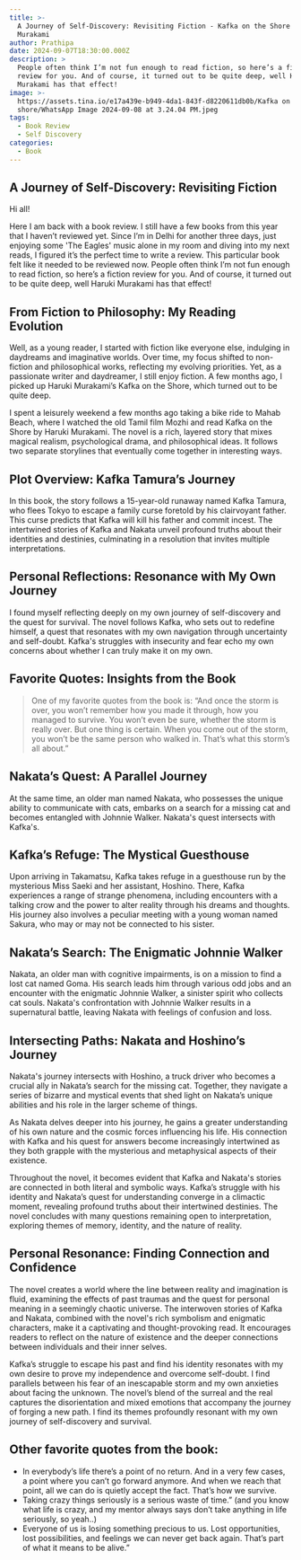 ```yaml
---
title: >-
  A Journey of Self-Discovery: Revisiting Fiction - Kafka on the Shore by Haruki
  Murakami
author: Prathipa
date: 2024-09-07T18:30:00.000Z
description: >
  People often think I’m not fun enough to read fiction, so here’s a fiction
  review for you. And of course, it turned out to be quite deep, well Haruki
  Murakami has that effect!
image: >-
  https://assets.tina.io/e17a439e-b949-4da1-843f-d8220611db0b/Kafka on the
  shore/WhatsApp Image 2024-09-08 at 3.24.04 PM.jpeg
tags:
  - Book Review
  - Self Discovery
categories:
  - Book
---
```


## **A Journey of Self-Discovery: Revisiting Fiction**

Hi all!

Here I am back with a book review. I still have a few books from this year that I haven’t reviewed yet. Since I’m in Delhi for another three days, just enjoying some 'The Eagles' music alone in my room and diving into my next reads, I figured it’s the perfect time to write a review. This particular book felt like it needed to be reviewed now. People often think I’m not fun enough to read fiction, so here’s a fiction review for you. And of course, it turned out to be quite deep, well Haruki Murakami has that effect!

## **From Fiction to Philosophy: My Reading Evolution**

Well, as a young reader, I started with fiction like everyone else, indulging in daydreams and imaginative worlds. Over time, my focus shifted to non-fiction and philosophical works, reflecting my evolving priorities. Yet, as a passionate writer and daydreamer, I still enjoy fiction. A few months ago, I picked up Haruki Murakami’s Kafka on the Shore, which turned out to be quite deep.

I spent a leisurely weekend a few months ago taking a bike ride to Mahab Beach, where I watched the old Tamil film Mozhi and read Kafka on the Shore by Haruki Murakami. The novel is a rich, layered story that mixes magical realism, psychological drama, and philosophical ideas. It follows two separate storylines that eventually come together in interesting ways.

## **Plot Overview: Kafka Tamura’s Journey**

In this book, the story follows a 15-year-old runaway named Kafka Tamura, who flees Tokyo to escape a family curse foretold by his clairvoyant father. This curse predicts that Kafka will kill his father and commit incest. The intertwined stories of Kafka and Nakata unveil profound truths about their identities and destinies, culminating in a resolution that invites multiple interpretations.

## **Personal Reflections: Resonance with My Own Journey**

I found myself reflecting deeply on my own journey of self-discovery and the quest for survival. The novel follows Kafka, who sets out to redefine himself, a quest that resonates with my own navigation through uncertainty and self-doubt. Kafka's struggles with insecurity and fear echo my own concerns about whether I can truly make it on my own.

## **Favorite Quotes: Insights from the Book**

> One of my favorite quotes from the book is: “And once the storm is over, you won’t remember how you made it through, how you managed to survive. You won’t even be sure, whether the storm is really over. But one thing is certain. When you come out of the storm, you won’t be the same person who walked in. That’s what this storm’s all about.”

## **Nakata’s Quest: A Parallel Journey**

At the same time, an older man named Nakata, who possesses the unique ability to communicate with cats, embarks on a search for a missing cat and becomes entangled with Johnnie Walker. Nakata's quest intersects with Kafka's.

## **Kafka’s Refuge: The Mystical Guesthouse**

Upon arriving in Takamatsu, Kafka takes refuge in a guesthouse run by the mysterious Miss Saeki and her assistant, Hoshino. There, Kafka experiences a range of strange phenomena, including encounters with a talking crow and the power to alter reality through his dreams and thoughts. His journey also involves a peculiar meeting with a young woman named Sakura, who may or may not be connected to his sister.

## **Nakata’s Search: The Enigmatic Johnnie Walker**

Nakata, an older man with cognitive impairments, is on a mission to find a lost cat named Goma. His search leads him through various odd jobs and an encounter with the enigmatic Johnnie Walker, a sinister spirit who collects cat souls. Nakata's confrontation with Johnnie Walker results in a supernatural battle, leaving Nakata with feelings of confusion and loss.

## **Intersecting Paths: Nakata and Hoshino’s Journey**

Nakata's journey intersects with Hoshino, a truck driver who becomes a crucial ally in Nakata’s search for the missing cat. Together, they navigate a series of bizarre and mystical events that shed light on Nakata’s unique abilities and his role in the larger scheme of things.

As Nakata delves deeper into his journey, he gains a greater understanding of his own nature and the cosmic forces influencing his life. His connection with Kafka and his quest for answers become increasingly intertwined as they both grapple with the mysterious and metaphysical aspects of their existence.

Throughout the novel, it becomes evident that Kafka and Nakata's stories are connected in both literal and symbolic ways. Kafka’s struggle with his identity and Nakata’s quest for understanding converge in a climactic moment, revealing profound truths about their intertwined destinies. The novel concludes with many questions remaining open to interpretation, exploring themes of memory, identity, and the nature of reality.

## **Personal Resonance: Finding Connection and Confidence**

The novel creates a world where the line between reality and imagination is fluid, examining the effects of past traumas and the quest for personal meaning in a seemingly chaotic universe. The interwoven stories of Kafka and Nakata, combined with the novel's rich symbolism and enigmatic characters, make it a captivating and thought-provoking read. It encourages readers to reflect on the nature of existence and the deeper connections between individuals and their inner selves.

Kafka’s struggle to escape his past and find his identity resonates with my own desire to prove my independence and overcome self-doubt. I find parallels between his fear of an inescapable storm and my own anxieties about facing the unknown. The novel’s blend of the surreal and the real captures the disorientation and mixed emotions that accompany the journey of forging a new path. I find its themes profoundly resonant with my own journey of self-discovery and survival.

## **Other favorite quotes from the book:**

* In everybody’s life there’s a point of no return. And in a very few cases, a point where you can’t go forward anymore. And when we reach that point, all we can do is quietly accept the fact. That’s how we survive.
* Taking crazy things seriously is a serious waste of time.” (and you know what life is crazy, and my mentor always says don’t take anything in life seriously, so yeah..)
* Everyone of us is losing something precious to us. Lost opportunities, lost possibilities, and feelings we can never get back again. That’s part of what it means to be alive.”
